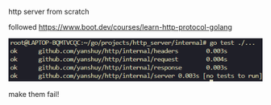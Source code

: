 http server from scratch 

followed https://www.boot.dev/courses/learn-http-protocol-golang 

![alt text](image.png)

make them fail!